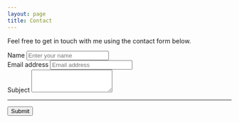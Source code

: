 ```yaml
---
layout: page
title: Contact
---
```


Feel free to get in touch with me using the contact form below. 

<form accept-charset="UTF-8" action="https://getform.io/f/c18dd10d-84f1-4913-a386-38bccdb5163e" method="POST" enctype="multipart/form-data" target="_blank">
          <div class="form-group">
            <label for="exampleInputName">Name</label>
            <input type="text" name="name" class="form-control" id="exampleInputName" placeholder="Enter your name" required="required">
          </div>
          <div class="form-group">
            <label for="exampleInputEmail1" required="required">Email address</label>
            <input type="email" name="email" class="form-control" id="exampleInputEmail1" aria-describedby="emailHelp" placeholder="Email address">
          </div>
          <div class="form-group">
            <label for="subject" required="required">Subject</label>
            <textarea class="form-control" id="exampleFormControlTextarea1" rows="3"></textarea>
          </div>
          <hr>
          <button type="submit" class="btn btn-primary">Submit</button>
        </form>
